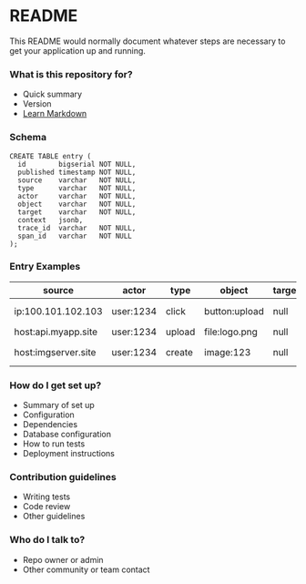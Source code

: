 # README #

This README would normally document whatever steps are necessary to get your application up and running.

### What is this repository for? ###

* Quick summary
* Version
* [Learn Markdown](https://bitbucket.org/tutorials/markdowndemo)

### Schema

```
CREATE TABLE entry (
  id        bigserial NOT NULL,
  published timestamp NOT NULL,
  source    varchar   NOT NULL,
  type      varchar   NOT NULL,
  actor     varchar   NOT NULL,
  object    varchar   NOT NULL,
  target    varchar   NOT NULL,
  context   jsonb,
  trace_id  varchar   NOT NULL,
  span_id   varchar   NOT NULL
);
```

### Entry Examples

| source              | actor     | type   | object        | target_id | context              |
| ------------------- | --------  | ------ | ------------- | --------- | -------------------- |
| ip:100.101.102.103  | user:1234 | click  | button:upload | null      | {"page": "/photos"}  |
| host:api.myapp.site | user:1234 | upload | file:logo.png | null      | null                 |
| host:imgserver.site | user:1234 | create | image:123     | null      | {"file": "logo.png"} |

### How do I get set up? ###

* Summary of set up
* Configuration
* Dependencies
* Database configuration
* How to run tests
* Deployment instructions

### Contribution guidelines ###

* Writing tests
* Code review
* Other guidelines

### Who do I talk to? ###

* Repo owner or admin
* Other community or team contact
